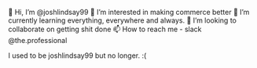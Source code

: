 👋 Hi, I’m @joshlindsay99
👀 I’m interested in making commerce better
🌱 I’m currently learning everything, everywhere and always.
💞️ I’m looking to collaborate on getting shit done
📫 How to reach me - slack @the.professional

 I used to be joshlindsay99 but no longer. :( 
<!---
GitJoshLindsayinhere/GitJoshLindsayinhere is a ✨ special ✨ repository because its `README.md` (this file) appears on your GitHub profile.
You can click the Preview link to take a look at your changes.
--->
